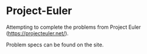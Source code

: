 # Project-Euler

Attempting to complete the problems from Project Euler (https://projecteuler.net/).

Problem specs can be found on the site.

